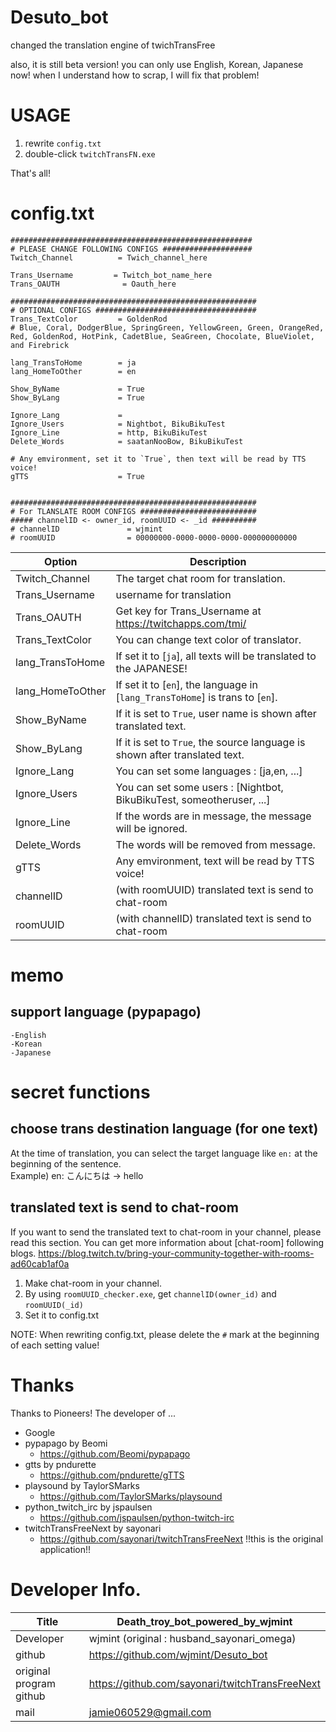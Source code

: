 # Desuto_bot
changed the translation engine of twichTransFree

also, it is still beta version! you can only use English, Korean, Japanese now!
when I understand how to scrap, I will fix that problem!

# USAGE
1. rewrite `config.txt`
2. double-click `twitchTransFN.exe`

That's all!

# config.txt
```
######################################################
# PLEASE CHANGE FOLLOWING CONFIGS ####################
Twitch_Channel          = Twich_channel_here

Trans_Username         = Twitch_bot_name_here
Trans_OAUTH              = Oauth_here

#######################################################
# OPTIONAL CONFIGS ####################################
Trans_TextColor         = GoldenRod
# Blue, Coral, DodgerBlue, SpringGreen, YellowGreen, Green, OrangeRed, Red, GoldenRod, HotPink, CadetBlue, SeaGreen, Chocolate, BlueViolet, and Firebrick

lang_TransToHome        = ja
lang_HomeToOther        = en

Show_ByName             = True
Show_ByLang             = True

Ignore_Lang             = 
Ignore_Users            = Nightbot, BikuBikuTest
Ignore_Line             = http, BikuBikuTest
Delete_Words            = saatanNooBow, BikuBikuTest

# Any emvironment, set it to `True`, then text will be read by TTS voice!
gTTS                    = True


#######################################################
# For TLANSLATE ROOM CONFIGS ##########################
##### channelID <- owner_id, roomUUID <- _id ##########
# channelID               = wjmint
# roomUUID                = 00000000-0000-0000-0000-000000000000
```

| Option| Description |
| -- | -- |
| Twitch_Channel | The target chat room for translation. |
| Trans_Username | username for translation |
| Trans_OAUTH | Get key for Trans_Username at https://twitchapps.com/tmi/ |
| Trans_TextColor  | You can change text color of translator. |
| lang_TransToHome | If set it to [`ja`], all texts will be translated to the JAPANESE! |
| lang_HomeToOther | If set it to [`en`], the language in [`lang_TransToHome`] is trans to [`en`]. |
| Show_ByName | If it is set to `True`, user name is shown after translated text. |
| Show_ByLang | If it is set to `True`, the source language is shown after translated text. |
| Ignore_Lang | You can set some languages : [ja,en, ...] |
| Ignore_Users | You can set some users : [Nightbot, BikuBikuTest, someotheruser, ...] |
| Ignore_Line | If the words are in message, the message will be ignored.|
| Delete_Words | The words will be removed from message. |
| gTTS | Any emvironment, text will be read by TTS voice! |
| channelID | (with roomUUID) translated text is send to chat-room |
| roomUUID | (with channelID) translated text is send to chat-room |


# memo
## support language (pypapago)
    -English
    -Korean
    -Japanese

# secret functions
## choose trans destination language (for one text)
At the time of translation, you can select the target language like `en:` at the beginning of the sentence.  
Example) en: こんにちは -> hello

## translated text is send to chat-room
If you want to send the translated text to chat-room in your channel, please read this section.
You can get more information about [chat-room] following blogs.
https://blog.twitch.tv/bring-your-community-together-with-rooms-ad60cab1af0a

1. Make chat-room in your channel.
2. By using `roomUUID_checker.exe`, get `channelID(owner_id)` and `roomUUID(_id)`
3. Set it to config.txt

NOTE: When rewriting config.txt, please delete the `#` mark at the beginning of each setting value!


# Thanks
Thanks to Pioneers!
The developer of ...
- Google
- pypapago by Beomi
    - https://github.com/Beomi/pypapago
- gtts by pndurette
    - https://github.com/pndurette/gTTS
- playsound by TaylorSMarks
    - https://github.com/TaylorSMarks/playsound
- python_twitch_irc by jspaulsen
    - https://github.com/jspaulsen/python-twitch-irc
- twitchTransFreeNext by sayonari
    - https://github.com/sayonari/twitchTransFreeNext
    !!this is the original application!!


# Developer Info.

| Title | Death_troy_bot_powered_by_wjmint|
|--|--|
| Developer | wjmint (original : husband_sayonari_omega) |
| github | https://github.com/wjmint/Desuto_bot |
| original program github | https://github.com/sayonari/twitchTransFreeNext |
| mail | jamie060529@gmail.com |
